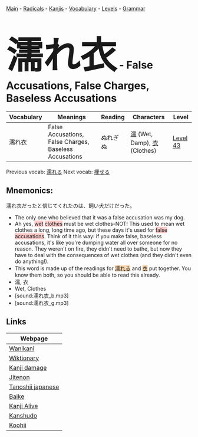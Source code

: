 <style> bigfont {font-size: 100px}</style>
[Main](../README.md) -
[Radicals](../radicals.md) -
[Kanjis](../kanjis.md) -
[Vocabulary](../vocabulary.md) -
[Levels](../levels.md) -
[Grammar](../grammar.md)
# <bigfont> 濡れ衣</bigfont> - False Accusations, False Charges, Baseless Accusations 

| Vocabulary | Meanings | Reading | Characters | Level |
| --- | --- | --- | --- | --- |
| 濡れ衣 | False Accusations, False Charges, Baseless Accusations | ぬれぎぬ |  [濡](../kanjis/濡.md) (Wet, Damp), [衣](../kanjis/衣.md) (Clothes) | [Level 43](../levels/wk_level43.md) |

Previous vocab: [濡れる](濡れる.md) Next vocab: [痩せる](痩せる.md) 

## Mnemonics:
濡れ衣だったと信じてくれたのは、飼い犬だけだった。
* The only one who believed that it was a false accusation was my dog.
* Ah yes, <span style="background-color:#ffcccb"> wet</span> <span style="background-color:#ffcccb"> clothes</span> must be wet clothes-NOT! This used to mean wet clothes a long, long time ago, but these days it's used for <span style="background-color:#ffcccb"> false accusations</span>. Think of it this way: if you make false, baseless accusations, it's like you're dumping water all over someone for no reason. They weren't on fire, they didn't need to bathe, but now they have to deal with the consequences of wet clothes (and they didn't even do anything!).
* This word is made up of the readings for <span style="background-color:#fed8b1"> [濡れる](https://jisho.org/search/濡れる)</span> and <span style="background-color:#fed8b1"> [衣](https://jisho.org/search/衣)</span> put together. You know them both, so you should be able to read this already.
* 濡, 衣
* Wet, Clothes
* [sound:濡れ衣_b.mp3]
* [sound:濡れ衣_g.mp3]


## Links 

| Webpage |
| --- |
| [Wanikani          ](https://www.wanikani.com/kanji/濡れ衣) |
| [Wiktionary        ](https://en.wiktionary.org/wiki/濡れ衣) |
| [Kanji damage      ](http://www.kanjidamage.com/kanji/search?utf8=✓&q=濡れ衣) |
| [Jitenon           ](https://jitenon.com/kanji/濡れ衣) |
| [Tanoshii japanese ](https://www.tanoshiijapanese.com/dictionary/kanji.cfm?k=濡れ衣) |
| [Baike             ](https://baike.baidu.com/item/濡れ衣) |
| [Kanji Alive       ](https://app.kanjialive.com/濡れ衣) |
| [Kanshudo          ](https://www.kanshudo.com/searchmn?q=濡れ衣) |
| [Koohii            ](https://kanji.koohii.com/study/kanji/濡れ衣) |
